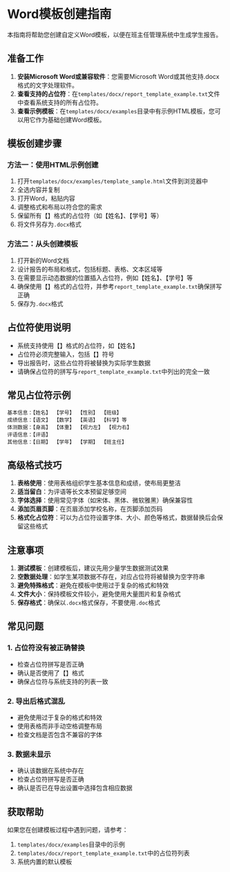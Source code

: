 # Word模板创建指南

本指南将帮助您创建自定义Word模板，以便在班主任管理系统中生成学生报告。

## 准备工作

1. **安装Microsoft Word或兼容软件**：您需要Microsoft Word或其他支持.docx格式的文字处理软件。
2. **查看支持的占位符**：在`templates/docx/report_template_example.txt`文件中查看系统支持的所有占位符。
3. **查看示例模板**：在`templates/docx/examples`目录中有示例HTML模板，您可以用它作为基础创建Word模板。

## 模板创建步骤

### 方法一：使用HTML示例创建

1. 打开`templates/docx/examples/template_sample.html`文件到浏览器中
2. 全选内容并复制
3. 打开Word，粘贴内容
4. 调整格式和布局以符合您的需求
5. 保留所有【】格式的占位符（如【姓名】、【学号】等）
6. 将文件另存为`.docx`格式

### 方法二：从头创建模板

1. 打开新的Word文档
2. 设计报告的布局和格式，包括标题、表格、文本区域等
3. 在需要显示动态数据的位置插入占位符，例如【姓名】、【学号】等
4. 确保使用【】格式的占位符，并参考`report_template_example.txt`确保拼写正确
5. 保存为`.docx`格式

## 占位符使用说明

- 系统支持使用【】格式的占位符，如【姓名】
- 占位符必须完整输入，包括【】符号
- 导出报告时，这些占位符将被替换为实际学生数据
- 请确保占位符的拼写与`report_template_example.txt`中列出的完全一致

## 常见占位符示例

```
基本信息：【姓名】 【学号】 【性别】 【班级】
成绩信息：【语文】 【数学】 【英语】 【科学】等
体测数据：【身高】 【体重】 【视力左】 【视力右】
评语信息：【评语】
其他信息：【日期】 【学年】 【学期】 【班主任】
```

## 高级格式技巧

1. **表格使用**：使用表格组织学生基本信息和成绩，使布局更整洁
2. **适当留白**：为评语等长文本预留足够空间
3. **字体选择**：使用常见字体（如宋体、黑体、微软雅黑）确保兼容性
4. **添加页眉页脚**：在页眉添加学校名称，在页脚添加页码
5. **格式化占位符**：可以为占位符设置字体、大小、颜色等格式，数据替换后会保留这些格式

## 注意事项

1. **测试模板**：创建模板后，建议先用少量学生数据测试效果
2. **空数据处理**：如学生某项数据不存在，对应占位符将被替换为空字符串
3. **避免特殊格式**：避免在模板中使用过于复杂的格式和特效
4. **文件大小**：保持模板文件较小，避免使用大量图片和复杂格式
5. **保存格式**：确保以`.docx`格式保存，不要使用`.doc`格式

## 常见问题

### 1. 占位符没有被正确替换

- 检查占位符拼写是否正确
- 确认是否使用了【】格式
- 确保占位符与系统支持的列表一致

### 2. 导出后格式混乱

- 避免使用过于复杂的格式和特效
- 使用表格而非手动空格调整布局
- 检查文档是否包含不兼容的字体

### 3. 数据未显示

- 确认该数据在系统中存在
- 检查占位符拼写是否正确
- 确认是否已在导出设置中选择包含相应数据

## 获取帮助

如果您在创建模板过程中遇到问题，请参考：

1. `templates/docx/examples`目录中的示例
2. `templates/docx/report_template_example.txt`中的占位符列表
3. 系统内置的默认模板 